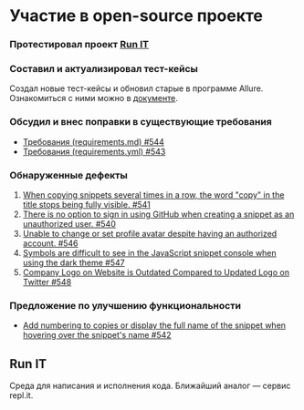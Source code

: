 # Участие в open-source проекте

### Протестировал проект [Run IT](https://runit.hexlet.ru)

### Составил и актуализировал тест-кейсы
Создал новые тест-кейсы и обновил старые в программе Allure. Ознакомиться с ними можно в [документе](https://github.com/ViktorSmiryagin/Test_Runit/blob/main/Test_cases.pdf).

### Обсудил и внес поправки в существующие требования
- [Требования (requirements.md) #544](https://github.com/hexlet-rus/runit/pull/544)
- [Требования (requirements.yml) #543](https://github.com/hexlet-rus/runit/pull/543)

### Обнаруженные дефекты
1. [When copying snippets several times in a row, the word "copy" in the title stops being fully visible. #541](https://github.com/hexlet-rus/runit/issues/541)
2. [There is no option to sign in using GitHub when creating a snippet as an unauthorized user. #540](https://github.com/hexlet-rus/runit/issues/540)
3. [Unable to change or set profile avatar despite having an authorized account. #546](https://github.com/hexlet-rus/runit/issues/546)
4. [Symbols are difficult to see in the JavaScript snippet console when using the dark theme #547](https://github.com/hexlet-rus/runit/issues/547)
5. [Company Logo on Website is Outdated Compared to Updated Logo on Twitter #548](https://github.com/hexlet-rus/runit/issues/548)
### Предложение по улучшению функциональности
- [Add numbering to copies or display the full name of the snippet when hovering over the snippet's name #542](https://github.com/hexlet-rus/runit/issues/542)

## Run IT
Среда для написания и исполнения кода. Ближайший аналог — сервис repl.it.
